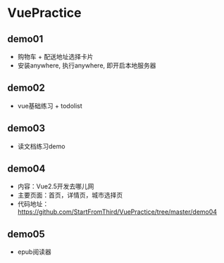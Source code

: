 # VuePractice  
## demo01  
* 购物车 + 配送地址选择卡片  
* 安装anywhere, 执行anywhere, 即开启本地服务器

## demo02  
* vue基础练习 + todolist  

## demo03  
* 读文档练习demo

## demo04  
* 内容：Vue2.5开发去哪儿网  
* 主要页面：首页，详情页，城市选择页  
* 代码地址：https://github.com/StartFromThird/VuePractice/tree/master/demo04  

## demo05  
* epub阅读器  

